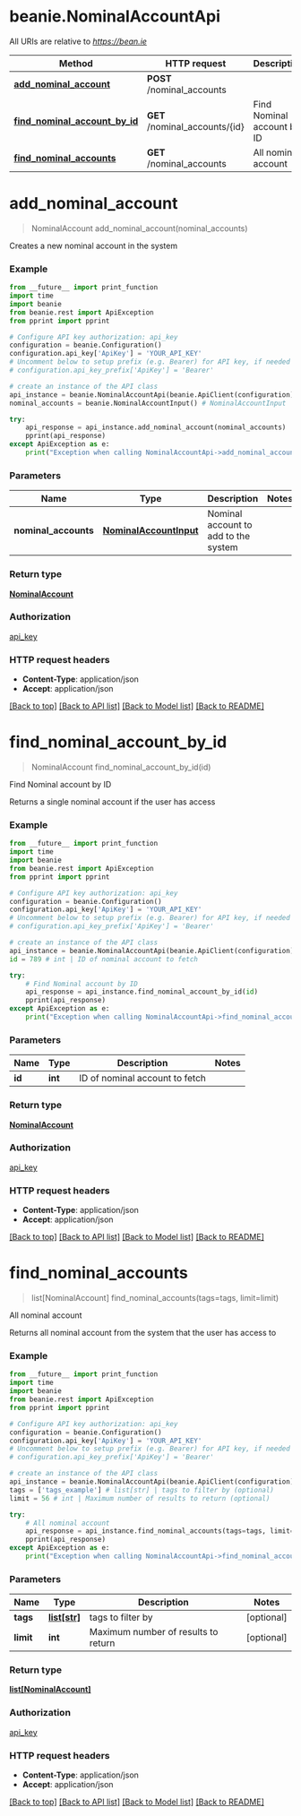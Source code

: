 # beanie.NominalAccountApi

All URIs are relative to *https://bean.ie*

Method | HTTP request | Description
------------- | ------------- | -------------
[**add_nominal_account**](NominalAccountApi.md#add_nominal_account) | **POST** /nominal_accounts | 
[**find_nominal_account_by_id**](NominalAccountApi.md#find_nominal_account_by_id) | **GET** /nominal_accounts/{id} | Find Nominal account by ID
[**find_nominal_accounts**](NominalAccountApi.md#find_nominal_accounts) | **GET** /nominal_accounts | All nominal account


# **add_nominal_account**
> NominalAccount add_nominal_account(nominal_accounts)



Creates a new nominal account in the system

### Example
```python
from __future__ import print_function
import time
import beanie
from beanie.rest import ApiException
from pprint import pprint

# Configure API key authorization: api_key
configuration = beanie.Configuration()
configuration.api_key['ApiKey'] = 'YOUR_API_KEY'
# Uncomment below to setup prefix (e.g. Bearer) for API key, if needed
# configuration.api_key_prefix['ApiKey'] = 'Bearer'

# create an instance of the API class
api_instance = beanie.NominalAccountApi(beanie.ApiClient(configuration))
nominal_accounts = beanie.NominalAccountInput() # NominalAccountInput | Nominal account to add to the system

try:
    api_response = api_instance.add_nominal_account(nominal_accounts)
    pprint(api_response)
except ApiException as e:
    print("Exception when calling NominalAccountApi->add_nominal_account: %s\n" % e)
```

### Parameters

Name | Type | Description  | Notes
------------- | ------------- | ------------- | -------------
 **nominal_accounts** | [**NominalAccountInput**](NominalAccountInput.md)| Nominal account to add to the system | 

### Return type

[**NominalAccount**](NominalAccount.md)

### Authorization

[api_key](../README.md#api_key)

### HTTP request headers

 - **Content-Type**: application/json
 - **Accept**: application/json

[[Back to top]](#) [[Back to API list]](../README.md#documentation-for-api-endpoints) [[Back to Model list]](../README.md#documentation-for-models) [[Back to README]](../README.md)

# **find_nominal_account_by_id**
> NominalAccount find_nominal_account_by_id(id)

Find Nominal account by ID

Returns a single nominal account if the user has access

### Example
```python
from __future__ import print_function
import time
import beanie
from beanie.rest import ApiException
from pprint import pprint

# Configure API key authorization: api_key
configuration = beanie.Configuration()
configuration.api_key['ApiKey'] = 'YOUR_API_KEY'
# Uncomment below to setup prefix (e.g. Bearer) for API key, if needed
# configuration.api_key_prefix['ApiKey'] = 'Bearer'

# create an instance of the API class
api_instance = beanie.NominalAccountApi(beanie.ApiClient(configuration))
id = 789 # int | ID of nominal account to fetch

try:
    # Find Nominal account by ID
    api_response = api_instance.find_nominal_account_by_id(id)
    pprint(api_response)
except ApiException as e:
    print("Exception when calling NominalAccountApi->find_nominal_account_by_id: %s\n" % e)
```

### Parameters

Name | Type | Description  | Notes
------------- | ------------- | ------------- | -------------
 **id** | **int**| ID of nominal account to fetch | 

### Return type

[**NominalAccount**](NominalAccount.md)

### Authorization

[api_key](../README.md#api_key)

### HTTP request headers

 - **Content-Type**: application/json
 - **Accept**: application/json

[[Back to top]](#) [[Back to API list]](../README.md#documentation-for-api-endpoints) [[Back to Model list]](../README.md#documentation-for-models) [[Back to README]](../README.md)

# **find_nominal_accounts**
> list[NominalAccount] find_nominal_accounts(tags=tags, limit=limit)

All nominal account

Returns all nominal account from the system that the user has access to

### Example
```python
from __future__ import print_function
import time
import beanie
from beanie.rest import ApiException
from pprint import pprint

# Configure API key authorization: api_key
configuration = beanie.Configuration()
configuration.api_key['ApiKey'] = 'YOUR_API_KEY'
# Uncomment below to setup prefix (e.g. Bearer) for API key, if needed
# configuration.api_key_prefix['ApiKey'] = 'Bearer'

# create an instance of the API class
api_instance = beanie.NominalAccountApi(beanie.ApiClient(configuration))
tags = ['tags_example'] # list[str] | tags to filter by (optional)
limit = 56 # int | Maximum number of results to return (optional)

try:
    # All nominal account
    api_response = api_instance.find_nominal_accounts(tags=tags, limit=limit)
    pprint(api_response)
except ApiException as e:
    print("Exception when calling NominalAccountApi->find_nominal_accounts: %s\n" % e)
```

### Parameters

Name | Type | Description  | Notes
------------- | ------------- | ------------- | -------------
 **tags** | [**list[str]**](str.md)| tags to filter by | [optional] 
 **limit** | **int**| Maximum number of results to return | [optional] 

### Return type

[**list[NominalAccount]**](NominalAccount.md)

### Authorization

[api_key](../README.md#api_key)

### HTTP request headers

 - **Content-Type**: application/json
 - **Accept**: application/json

[[Back to top]](#) [[Back to API list]](../README.md#documentation-for-api-endpoints) [[Back to Model list]](../README.md#documentation-for-models) [[Back to README]](../README.md)

